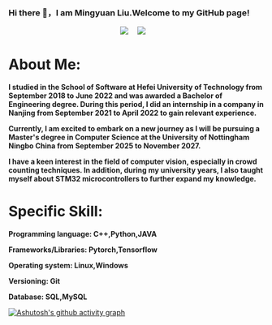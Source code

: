 ### Hi there 👋，I am Mingyuan Liu.Welcome to my GitHub page!
<div style="text-align:center;margin:auto">
    <a href="https://space.bilibili.com/286830749?spm_id_from=333.1007.0.0"><img src="https://img.shields.io/badge/Bilibili-B站-ff69b4" /></a>&emsp;
    <a href="https://blog.csdn.net/qq_44047806?spm=1000.2115.3001.5343"><img src="https://img.shields.io/badge/CSDN-论坛-c32136" /></a>&emsp;
  </div>

<!--
**lmy12367/lmy12367** is a ✨ _special_ ✨ repository because its `README.md` (this file) appears on your GitHub profile.

Here are some ideas to get you started:

- 🔭 I’m currently working on ...
- 🌱 I’m currently learning ...
- 👯 I’m looking to collaborate on ...
- 🤔 I’m looking for help with ...
- 💬 Ask me about ...
- 📫 How to reach me: ...
- 😄 Pronouns: ...
- ⚡ Fun fact: ...
  -->

# About Me:

**I studied in the School of Software at Hefei University of Technology from September 2018 to June 2022 and was awarded a Bachelor of Engineering degree. During this period, I did an internship in a company in Nanjing from September 2021 to April 2022 to gain relevant experience.** 

**Currently, I am excited to embark on a new journey as I will be pursuing a Master's degree in Computer Science at the University of Nottingham Ningbo China from September 2025 to November 2027.**

**I have a keen interest in the field of computer vision, especially in crowd counting techniques. In addition, during my university years, I also taught myself about STM32 microcontrollers to further expand my knowledge.**

  
# Specific Skill:

**Programming language: C++,Python,JAVA**

**Frameworks/Libraries: Pytorch,Tensorflow**

**Operating system: Linux,Windows**

**Versioning: Git**

**Database: SQL,MySQL**

[![Ashutosh's github activity graph](https://github-readme-activity-graph.vercel.app/graph?username=lmy12367&theme=react)](https://github.com/ashutosh00710/github-readme-activity-graph)





